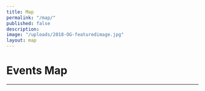 ```yaml
---
title: Map
permalink: "/map/"
published: false
description: 
image: "/uploads/2018-OG-featuredimage.jpg"
layout: map
---
```


# Events Map

---